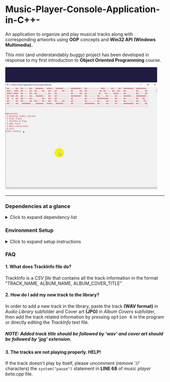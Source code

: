 # Music-Player-Console-Application-in-C++-
An application to organize and play musical tracks along with corresponding artworks using **OOP** concepts and **Win32 API (Windows Multimedia).**

This mini (and understandably buggy) project has been developed in response to my first introduction to **Object Oriented Programming** course.

![music player app showing artworks](mp_demoGif.gif)

---
### Dependencies at a glance 

<details>	
<summary>Click to expand dependency list</summary>

- **Win32 API :** Microsoft's core set of application programming interfaces available in the Windows operating systems. 
	- Required header files-
		- Windows.h
		- MMSystem.h 	 
	- Required linker libraries-
		- gdi32
		- comdlg32
		- oleaut32
		- ole32
		- uuid 

- **WinBGIm Library :** A Windows based C++ **graphics library** based on the classic _Borland Graphics Interface_.
	- Required header files-
		- graphics.h
		- winbgim.h
		- MMSystem.h
	- Required static link library file-
		- libbgi.a	 	 
	- Required linker library-
		- bgi
---

</details>

### Environment Setup

<details>
	
<summary>Click to expand setup instructions</summary>

- Import Headers  
    - From WinBGIm_GCC47 folder, copy _graphics_ and _winbgim_ header files, goto `C:\Program Files (x86)\CodeBlocks\MinGW\include` and paste them
    - From WinBGIm_GCC47 folder, copy _libbgi.a_
     goto `C:\Program Files (x86)\CodeBlocks\MinGW\lib` and paste it

- Configure Codeblocks
    - From **codeblocks IDE**, goto _Settings > Compiler > Linker Settings_.
   Click on <kbd>Add</kbd>, write _"winmm"_ and then press OK.

- Link Libraries
	- From **WinBGIm_GCC47** folder,open 'linker.txt' and copy all the contents.
   	- From codeblocks IDE, goto _Settings > Compiler > Linker Settings_.	`
   	- Under _other linker options_, paste the copied text
   	- Under _Link Libraries_, click <kbdAdd</kbd>,click browse and select `C:\Program Files (x86)\CodeBlocks\MinGW\lib`

---
</details>
	
### FAQ

#### 1. What does **TrackInfo** file do?
TrackInfo is a _CSV file_ that contains all the track information in the format "TRACK_NAME, ALBUM_NAME, ALBUM_COVER_TITLE"

#### 2. How do I add my new track to the library?
In order to add a new track in the library, paste the track **(WAV format)** in _Audio Library_ subfolder and Cover art **(JPG)** in _Album Covers_ subfolder, then add the track related information by pressing <kbd>option 6</kbd> in the program or directly editing the _TrackInfo_ text file.

##### NOTE: Added track title should be followed by 'wav' and cover art should be followed by 'jpg' extension.

#### 3. The tracks are not playing properly. HELP!
If the track doesn't play by itself, please uncomment (remove '//' characters) the `system("pause")` statement in **LINE 68** of _music player beta.cpp_ file.
